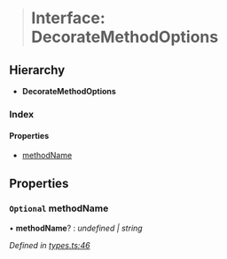 > # Interface: DecorateMethodOptions

## Hierarchy

* **DecorateMethodOptions**

### Index

#### Properties

* [methodName](_types_.decoratemethodoptions.md#optional-methodname)

## Properties

### `Optional` methodName

• **methodName**? : *undefined | string*

*Defined in [types.ts:46](https://github.com/polkadot-js/api/blob/6c9fe76/packages/api/src/types.ts#L46)*